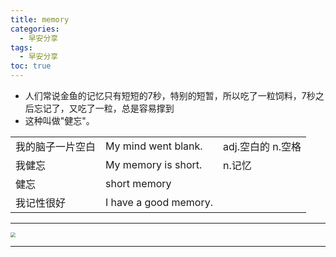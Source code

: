 ```yaml
---
title: memory
categories:
  - 早安分享
tags:
  - 早安分享
toc: true 
---
```


* 人们常说金鱼的记忆只有短短的7秒，特别的短暂，所以吃了一粒饲料，7秒之后忘记了，又吃了一粒，总是容易撑到
* 这种叫做"健忘"。



|                  |                       |                   |
| ---------------- | --------------------- | ----------------- |
| 我的脑子一片空白 | My mind went blank.   | adj.空白的 n.空格 |
| 我健忘           | My memory is short.   | n.记忆            |
| 健忘             | short memory          |                   |
| 我记性很好       | I have a good memory. |                   |

---

<img src="/img/memory.png" style="zoom:50%;" />

---